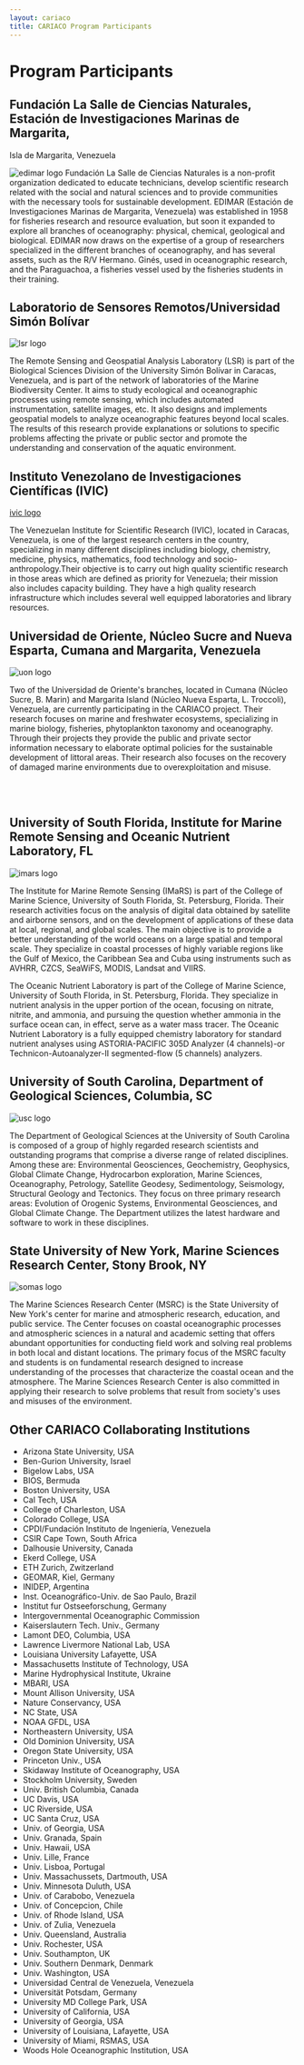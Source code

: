 ```yaml
---
layout: cariaco
title: CARIACO Program Participants
---
```


# Program Participants
## Fundación La Salle de Ciencias Naturales, Estación de Investigaciones Marinas de Margarita,
Isla de Margarita, Venezuela

![edimar logo](edimar_logo.png#left)
Fundación La Salle de Ciencias Naturales is a non-profit organization dedicated to educate technicians, develop scientific research related with the social and natural sciences and to provide communities with the necessary tools for sustainable development. EDIMAR (Estación de Investigaciones Marinas de Margarita, Venezuela) was established in 1958 for fisheries research and resource evaluation, but soon it expanded to explore all branches of oceanography: physical, chemical, geological and biological. EDIMAR now draws on the expertise of a group of researchers specialized in the different branches of oceanography, and has several assets, such as the R/V Hermano. Ginés, used in oceanographic research, and the Paraguachoa, a fisheries vessel used by the fisheries students in their training.

## Laboratorio de Sensores Remotos/Universidad Simón Bolívar

![lsr logo](lsr_logo.png#left)

The Remote Sensing and Geospatial Analysis Laboratory (LSR) is part of the Biological Sciences Division of the University Simón Bolívar in Caracas, Venezuela, and is part of the network of laboratories of the Marine Biodiversity Center. It aims to study ecological and oceanographic processes using remote sensing, which includes automated instrumentation, satellite images, etc. It also designs and implements geospatial models to analyze oceanographic features beyond local scales. The results of this research provide explanations or solutions to specific problems affecting the private or public sector and promote the understanding and conservation of the aquatic environment.

## Instituto Venezolano de Investigaciones Científicas (IVIC)

[ivic logo](ivic_logo.jpg#left)

The Venezuelan Institute for Scientific Research (IVIC), located in Caracas, Venezuela, is one of the largest research centers in the country, specializing in many different disciplines including biology, chemistry, medicine, physics, mathematics, food technology and socio-anthropology.Their objective is to carry out high quality scientific research in those areas which are defined as priority for Venezuela; their mission also includes capacity building. They have a high quality research infrastructure which includes several well equipped laboratories and library resources.

## Universidad de Oriente, Núcleo Sucre and Nueva Esparta, Cumana and Margarita, Venezuela

![uon logo](udo_logo.gif#left)

Two of the Universidad de Oriente's branches, located in Cumana (Núcleo Sucre, B. Marin) and Margarita Island (Núcleo Nueva Esparta, L. Troccoli), Venezuela, are currently participating in the CARIACO project. Their research focuses on marine and freshwater ecosystems, specializing in marine biology, fisheries, phytoplankton taxonomy and oceanography. Through their projects they provide the public and private sector information necessary to elaborate optimal policies for the sustainable development of littoral areas. Their research also focuses on the recovery of damaged marine environments due to overexploitation and misuse.

<br><br>

## University of South Florida, Institute for Marine Remote Sensing and Oceanic Nutrient Laboratory, FL

![imars logo](imars_logo.png#left)

The Institute for Marine Remote Sensing (IMaRS) is part of the College of Marine Science, University of South Florida, St. Petersburg, Florida. Their research activities focus on the analysis of digital data obtained by satellite and airborne sensors, and on the development of applications of these data at local, regional, and global scales. The main objective is to provide a better understanding of the world oceans on a large spatial and temporal scale. They specialize in coastal processes of highly variable regions like the Gulf of Mexico, the Caribbean Sea and Cuba using instruments such as AVHRR, CZCS, SeaWiFS, MODIS, Landsat and VIIRS.

The Oceanic Nutrient Laboratory is part of the College of Marine Science, University of South Florida, in St. Petersburg, Florida. They specialize in nutrient analysis in the upper portion of the ocean, focusing on nitrate, nitrite, and ammonia, and pursuing the question whether ammonia in the surface ocean can, in effect, serve as a water mass tracer. The Oceanic Nutrient Laboratory is a fully equipped chemistry laboratory for standard nutrient analyses using ASTORIA-PACIFIC 305D Analyzer (4 channels)-or Technicon-Autoanalyzer-II segmented-flow (5 channels) analyzers.

## University of South Carolina, Department of Geological Sciences, Columbia, SC

![usc logo](usc_logo.jpg#left)

The Department of Geological Sciences at the University of South Carolina is composed of a group of highly regarded research scientists and outstanding programs that comprise a diverse range of related disciplines. Among these are: Environmental Geosciences, Geochemistry, Geophysics, Global Climate Change, Hydrocarbon exploration, Marine Sciences, Oceanography, Petrology, Satellite Geodesy, Sedimentology, Seismology, Structural Geology and Tectonics. They focus on three primary research areas: Evolution of Orogenic Systems, Environmental Geosciences, and Global Climate Change. The Department utilizes the latest hardware and software to work in these disciplines.

## State University of New York, Marine Sciences Research Center, Stony Brook, NY

![somas logo](somas_logo.jpg#left)

The Marine Sciences Research Center (MSRC) is the State University of New York's center for marine and atmospheric research, education, and public service. The Center focuses on coastal oceanographic processes and atmospheric sciences in a natural and academic setting that offers abundant opportunities for conducting field work and solving real problems in both local and distant locations. The primary focus of the MSRC faculty and students is on fundamental research designed to increase understanding of the processes that characterize the coastal ocean and the atmosphere. The Marine Sciences Research Center is also committed in applying their research to solve problems that result from society's uses and misuses of the environment.

## Other CARIACO Collaborating Institutions

* Arizona State University, USA
* Ben-Gurion University, Israel
* Bigelow Labs, USA
* BIOS, Bermuda
* Boston University, USA
* Cal Tech, USA
* College of Charleston, USA
* Colorado College, USA
* CPDI/Fundación Instituto de Ingeniería, Venezuela
* CSIR Cape Town, South Africa
* Dalhousie University, Canada
* Ekerd College, USA
* ETH Zurich, Zwitzerland
* GEOMAR, Kiel, Germany
* INIDEP, Argentina
* Inst. Oceanográfico-Univ. de Sao Paulo, Brazil
* Institut fur Ostseeforschung, Germany
* Intergovernmental Oceanographic Commission
* Kaiserslautern Tech. Univ., Germany
* Lamont DEO, Columbia, USA
* Lawrence Livermore National Lab, USA
* Louisiana University Lafayette, USA
* Massachusetts Institute of Technology, USA
* Marine Hydrophysical Institute, Ukraine
* MBARI, USA
* Mount Allison University, USA
* Nature Conservancy, USA
* NC State, USA
* NOAA GFDL, USA
* Northeastern University, USA
* Old Dominion University, USA
* Oregon State University, USA
* Princeton Univ., USA
* Skidaway Institute of Oceanography, USA
* Stockholm University, Sweden
* Univ. British Columbia, Canada
* UC Davis, USA
* UC Riverside, USA
* UC Santa Cruz, USA
* Univ. of Georgia, USA
* Univ.  Granada, Spain
* Univ. Hawaii, USA
* Univ. Lille, France
* Univ. Lisboa, Portugal
* Univ. Massachussets, Dartmouth, USA
* Univ. Minnesota Duluth, USA
* Univ. of Carabobo, Venezuela
* Univ. of Concepcion, Chile
* Univ. of Rhode Island, USA
* Univ. of Zulia, Venezuela
* Univ. Queensland, Australia
* Univ. Rochester, USA
* Univ. Southampton, UK
* Univ. Southern Denmark, Denmark
* Univ. Washington, USA
* Universidad Central de Venezuela, Venezuela
* Universität Potsdam, Germany
* University MD College Park, USA
* University of California, USA
* University of Georgia, USA
* University of Louisiana, Lafayette, USA
* University of Miami, RSMAS, USA
* Woods Hole Oceanographic Institution, USA

